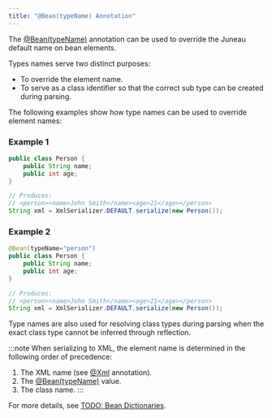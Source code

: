 ```yaml
---
title: "@Bean(typeName) Annotation"
---
```


The [@Bean(typeName)](../apidocs/org/apache/juneau/annotation/Bean.html#typeName()) annotation can be used to override the Juneau default name on bean elements.

Types names serve two distinct purposes:
- To override the element name.
- To serve as a class identifier so that the correct sub type can be created during parsing.

The following examples show how type names can be used to override element names:

### Example 1

```java
public class Person {
    public String name;
    public int age;
}

// Produces:
// <person><name>John Smith</name><age>21</age></person>
String xml = XmlSerializer.DEFAULT.serialize(new Person());

```

### Example 2

```java
@Bean(typeName="person")
public class Person {
    public String name;
    public int age;
}

// Produces:
// <person><name>John Smith</name><age>21</age></person>
String xml = XmlSerializer.DEFAULT.serialize(new Person());

```

Type names are also used for resolving class types during parsing when the exact class type cannot be inferred through reflection.

:::note
When serializing to XML, the element name is determined in the following order of precedence:
1. The XML name (see [@Xml](../apidocs/org/apache/juneau/xml/annotation/Xml.html) annotation).
2. The [@Bean(typeName)](../apidocs/org/apache/juneau/annotation/Bean.html#typeName()) value.
3. The class name.
:::

For more details, see [TODO: Bean Dictionaries](TODO.md).
